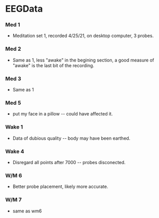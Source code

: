 # EEGData
### Med 1
- Meditation set 1, recorded 4/25/21, on desktop computer, 3 probes. 

### Med 2
- Same as 1, less "awake" in the begining section, a good measure of "awake" is the last bit of the recording. 

### Med 3
- Same as 1
### Med 5
- put my face in a pillow -- could have affected it. 

### Wake 1
- Data of dubious quality -- body may have been earthed.

### Wake 4
- Disregard all points after 7000 -- probes disconected.

### W/M 6
- Better probe placement, likely more accurate. 
### W/M 7
- same as wm6
